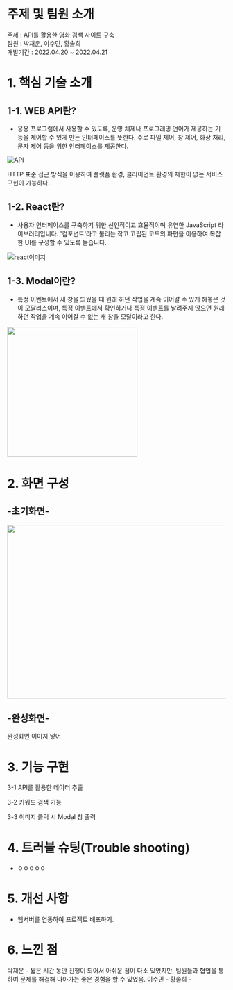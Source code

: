 # 주제 및 팀원 소개
주제 : API를 활용한 영화 검색 사이트 구축  
팀원 : 박재운, 이수민, 황솔희  
개발기간 : 2022.04.20 ~ 2022.04.21


# 1. 핵심 기술 소개   
## 1-1. WEB API란?
- 응용 프로그램에서 사용할 수 있도록, 운영 체제나 프로그래밍 언어가 제공하는 기능을 제어할 수 있게 만든 인터페이스를 뜻한다. 주로 파일 제어, 창 제어, 화상 처리, 문자 제어 등을 위한 인터페이스를 제공한다.
  
![API](https://user-images.githubusercontent.com/64244851/164411402-8ecb42bf-cab1-4b03-8b62-0f3eb1f99f14.PNG)

HTTP 표준 접근 방식을 이용하여 플랫폼 환경, 클라이언트 환경의 제한이 없는 서비스 구현이 가능하다.

## 1-2. React란?
- 사용자 인터페이스를 구축하기 위한 선언적이고 효율적이며 유연한 JavaScript 라이브러리입니다. '컴포넌트'라고 불리는 작고 고립된 코드의 파편을 이용하여 복잡한 UI를 구성할 수 있도록 돋습니다.

![react이미지](https://user-images.githubusercontent.com/64244851/164410162-45bf5682-0f3e-4212-b49d-ac4b0cede8f9.PNG)

## 1-3. Modal이란?
- 특정 이벤트에서 새 창을 띄웠을 때 원래 하던 작업을 계속 이어갈 수 있게 해놓은 것이 모달리스이며, 특정 이벤트에서 확인하거나 특정 이벤트를 날려주지 않으면 원래 하던 작업을 계속 이어갈 수 없는 새 창을 모달이라고 한다.

<img src = "https://user-images.githubusercontent.com/64244851/164411483-14be3d33-346a-41b5-8784-5967484a9db8.gif" width="300" height="300">

# 2. 화면 구성
## -초기화면-
<img src = "https://user-images.githubusercontent.com/64244851/164414099-0480fc9f-642c-4cc9-ab32-8375975d46a2.png" width="800" height="400">

## -완성화면-
완성화면 이미지 넣어

# 3. 기능 구현
3-1 API를 활용한 데이터 추출

3-2 키워드 검색 기능

3-3 이미지 클릭 시 Modal 창 출력

# 4. 트러블 슈팅(Trouble shooting)
- ㅇㅇㅇㅇㅇ

# 5. 개선 사항
- 웹서버를 연동하여 프로젝트 배포하기.

# 6. 느낀 점
박재운 - 짧은 시간 동안 진행이 되어서 아쉬운 점이 다소 있었지만, 팀원들과 협업을 통하여 문제를 해결해 나아가는 좋은 경험을 할 수 있었음.
이수민 -
황솔희 - 

